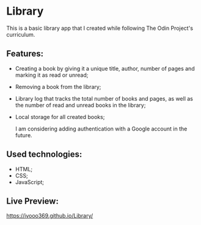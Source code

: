 # Library

This is a basic library app that I created while following The Odin Project's curriculum.

## Features:

- Creating a book by giving it a unique title, author, number of pages and marking it as read or unread;
- Removing a book from the library;
- Library log that tracks the total number of books and pages, as well as the number of read and unread books in the library;
- Local storage for all created books;

  I am considering adding authentication with a Google account in the future.

## Used technologies:

- HTML;
- CSS;
- JavaScript;

## Live Preview:

https://ivooo369.github.io/Library/
